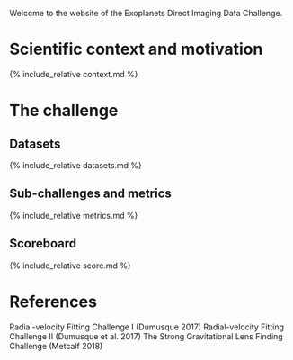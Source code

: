 Welcome to the website of the Exoplanets Direct Imaging Data Challenge. 

# Scientific context and motivation
{% include_relative context.md %}

# The challenge

## Datasets
{% include_relative datasets.md %}

## Sub-challenges and metrics
{% include_relative metrics.md %}

## Scoreboard 
{% include_relative score.md %}

# References
Radial-velocity Fitting Challenge I (Dumusque 2017)
Radial-velocity Fitting Challenge II (Dumusque et al. 2017)
The Strong Gravitational Lens Finding Challenge (Metcalf 2018)
